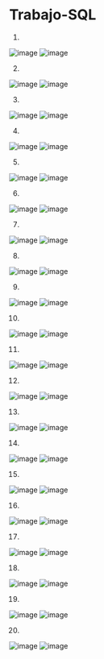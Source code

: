 # Trabajo-SQL

1)  
![image](https://github.com/user-attachments/assets/ad3123dd-07f9-46a9-a2c8-34124bd2bb85)
![image](https://github.com/user-attachments/assets/dacdf946-a145-494e-ab5a-e00d1c25efdf)

2) 
![image](https://github.com/user-attachments/assets/5438621d-825e-4eec-b017-c77d799ee24d)
![image](https://github.com/user-attachments/assets/0b51b8fe-9159-4f27-97bb-40d4d9200591)

3) 
![image](https://github.com/user-attachments/assets/c7a36ade-1122-459e-bde4-381ece8761ca)
![image](https://github.com/user-attachments/assets/7425d635-f1b3-41b5-85a6-c2fc13d99a7d)

4) 
![image](https://github.com/user-attachments/assets/a47ee30e-a1a4-48e0-b932-926471e6ba9a)
![image](https://github.com/user-attachments/assets/2728e1a0-0979-45a6-a9e5-54a26bb3febc)

5) 
![image](https://github.com/user-attachments/assets/20c09c7c-8620-4577-a2e9-926bc9e3ca4c)
![image](https://github.com/user-attachments/assets/d0061af8-124e-4bf0-82b7-eb69b06041ab)

6)
![image](https://github.com/user-attachments/assets/33007a91-c796-423e-b53b-0fbf8c671d9e)
![image](https://github.com/user-attachments/assets/57370705-beb8-494c-9b62-3ddbe5821bf6) 

7) 
![image](https://github.com/user-attachments/assets/b333ea4b-1319-4d7a-bbcb-2438eb6b6194)
![image](https://github.com/user-attachments/assets/572a030b-db18-485a-8333-e98f5bccc0a5)

8) 
![image](https://github.com/user-attachments/assets/cfdf1731-78bc-4bb3-9cf7-cee32555a916)
![image](https://github.com/user-attachments/assets/7bfa16e6-6cc5-41fb-a22b-e60daf446fa7)

9) 
![image](https://github.com/user-attachments/assets/462edca9-522b-49ac-bf12-d8a1e548bfe5)
![image](https://github.com/user-attachments/assets/75fe8db6-c1b5-4227-af82-b77fc80fe891)

10) 
![image](https://github.com/user-attachments/assets/f58fe5f8-865a-4aa5-97b1-319ef878722e)
![image](https://github.com/user-attachments/assets/a9bbf72a-3c3d-4253-bd8a-a90b4dd9fb34)

11)
![image](https://github.com/user-attachments/assets/4f141f62-a0cb-4851-9d42-94635273c60c)
![image](https://github.com/user-attachments/assets/4756b69b-0b4a-42c4-92f0-54a7824d51a1)

12) 
![image](https://github.com/user-attachments/assets/777c08ed-e3e2-447d-b24f-5dc1afd28c21)
![image](https://github.com/user-attachments/assets/971f85da-d404-48cb-9524-236886171cd3)

13) 
![image](https://github.com/user-attachments/assets/6265e872-7ec3-4c9e-9136-502e5a72332b)
![image](https://github.com/user-attachments/assets/1dbbbfe4-0509-4885-a2aa-bb918e9d7c5b)

14) 
![image](https://github.com/user-attachments/assets/579466d9-7e07-4fb9-90ef-5f41de09380d)
![image](https://github.com/user-attachments/assets/751f6e6d-8db6-4291-8b23-d4d9f6231ce2)

15) 
![image](https://github.com/user-attachments/assets/e6af07ba-4af3-4cb4-92ec-2cbc9ab48bea)
![image](https://github.com/user-attachments/assets/7f6e83a4-2796-4e81-af07-809038f7d6ac)

16) 
![image](https://github.com/user-attachments/assets/0660cf2f-49bf-4c79-a0ad-232962ce0619)
![image](https://github.com/user-attachments/assets/34375ca0-25f7-46b6-b3f0-6c46dc64ec88)

17) 
![image](https://github.com/user-attachments/assets/7c721426-6669-4f56-a346-b38e687351f5)
![image](https://github.com/user-attachments/assets/2e2fb1a7-ce1e-4124-a996-e7c17d09e2ac)

18) 
![image](https://github.com/user-attachments/assets/378aeea1-6fb2-406d-9326-71419daf2005)
![image](https://github.com/user-attachments/assets/e3db657c-9743-48bb-b1c2-91a8a277ecf2)

19) 
![image](https://github.com/user-attachments/assets/55e3f90a-e606-48e3-9ab3-2d9adfb49808)
![image](https://github.com/user-attachments/assets/d33064f5-f9c2-4b5b-a670-f34e31145a25)

20) 
![image](https://github.com/user-attachments/assets/af0d8579-84d4-48c2-a08b-1f43636a1ad3)
![image](https://github.com/user-attachments/assets/667d06fe-aa45-4e1a-a8a3-5efc34005688)



















